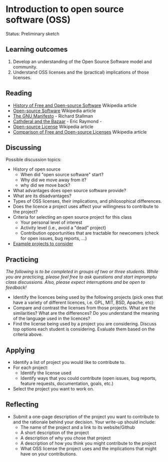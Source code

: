 # Introduction to open source software (OSS)

Status: Preliminary sketch

## Learning outcomes

1. Develop an understanding of the Open Source Software model and community. 
2. Understand OSS licenses and the (practical) implications of those licenses.

## Reading

* [History of Free and Open-source Software](https://en.wikipedia.org/wiki/History_of_free_and_open-source_software) Wikipedia article
* [Open-source Software](https://en.wikipedia.org/wiki/Open-source_software) Wikipedia article
* [The GNU Manifesto](https://www.gnu.org/gnu/manifesto.en.html) - Richard Stallman
* [Cathderal and the Bazaar](../docs/cathedral-bazaar.pdf) - Eric Raymond - 
* [Open-source License](https://en.wikipedia.org/wiki/Open-source_license) Wikipedia article
* [Comparison of Free and Open-source Licenses](https://en.wikipedia.org/wiki/Comparison_of_free_and_open-source_software_licenses) Wikipedia article


## Discussing

Possible discussion topics:

* History of open source
  * When did "open source software" start?
  * Why did we move away from it?
  * why did we move back?
* What advantages does open source software provide?
* What are its disadvantages?
* Types of OSS licenses, their implications, and philosophical differences.  
* Does the licence a project uses affect your willingness to contribute to the project?
* Criteria for selecting an open source project for this class
    * Your personal level of interest
    * Activity level (i.e., avoid a "dead" project)
    * Contribution opportunities that are tractable for newcomers (check for open issues, bug reports, ...)
* [Example projects to consider](possible-projects.md)

## Practicing

*The following is to be completed in groups of two or three students. While you are practicing, please feel free to ask questions and start impromptu class discussions. Also, please expect interruptions and be open to feedback!*

* Identify the licences being used by the following projects (pick ones that have a variety of different licences, i.e. GPL, MIT, BSD, Apache, etc):
* Compare and contrast the licenses from those projects.  What are the similarities? What are the differences? Do you understand the meaning of the language used in the licences? 
* Find the license being used by a project you are considering. Discuss top options each student is considering. Evaluate them based on the criteria above.

## Applying

* Identify a list of project you would like to contribute to.
* For each project:
  * Identify the license used
  * Identify ways that you could contribute (open issues, bug reports, feature requests, documentation, goals, etc.)
* Select the project you want to work on.

## Reflecting

* Submit a one-page description of the project you want to contribute to and the rationale behind your decision.  Your write-up should include:
  * The name of the project and a link to its website/Github
  * A short description of the project
  * A description of why you chose that project
  * A description of how you think you might contribute to the project
  * What OSS license the project uses and the implications that might have on your contributions. 
